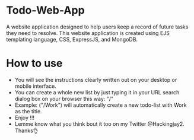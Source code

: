 # Todo-Web-App
A website application designed to help users keep a record of future tasks they need to resolve. 
This website application is created using EJS templating language, CSS, ExpressJS, and MongoDB. 
# How to use
- You will see the instructions clearly written out on your desktop or mobile interface.
- You can create a whole new list by just typing it in your URL search dialog box on your browser this way: "/<name of list you want to create>"
- Example: ("/Work") will automatically create a new todo-list with Work as the title.
- Enjoy !!!
- Lemme know what you think bout it too on my Twitter @Hackingjay2. Thanks👌

